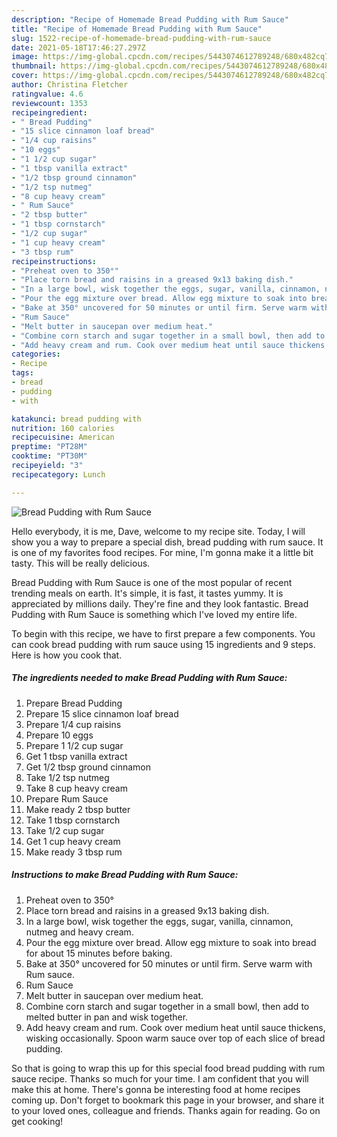 ```yaml
---
description: "Recipe of Homemade Bread Pudding with Rum Sauce"
title: "Recipe of Homemade Bread Pudding with Rum Sauce"
slug: 1522-recipe-of-homemade-bread-pudding-with-rum-sauce
date: 2021-05-18T17:46:27.297Z
image: https://img-global.cpcdn.com/recipes/5443074612789248/680x482cq70/bread-pudding-with-rum-sauce-recipe-main-photo.jpg
thumbnail: https://img-global.cpcdn.com/recipes/5443074612789248/680x482cq70/bread-pudding-with-rum-sauce-recipe-main-photo.jpg
cover: https://img-global.cpcdn.com/recipes/5443074612789248/680x482cq70/bread-pudding-with-rum-sauce-recipe-main-photo.jpg
author: Christina Fletcher
ratingvalue: 4.6
reviewcount: 1353
recipeingredient:
- " Bread Pudding"
- "15 slice cinnamon loaf bread"
- "1/4 cup raisins"
- "10 eggs"
- "1 1/2 cup sugar"
- "1 tbsp vanilla extract"
- "1/2 tbsp ground cinnamon"
- "1/2 tsp nutmeg"
- "8 cup heavy cream"
- " Rum Sauce"
- "2 tbsp butter"
- "1 tbsp cornstarch"
- "1/2 cup sugar"
- "1 cup heavy cream"
- "3 tbsp rum"
recipeinstructions:
- "Preheat oven to 350°"
- "Place torn bread and raisins in a greased 9x13 baking dish."
- "In a large bowl, wisk together the eggs, sugar, vanilla, cinnamon, nutmeg and heavy cream."
- "Pour the egg mixture over bread. Allow egg mixture to soak into bread for about 15 minutes before baking."
- "Bake at 350° uncovered for 50 minutes or until firm. Serve warm with Rum sauce."
- "Rum Sauce"
- "Melt butter in saucepan over medium heat."
- "Combine corn starch and sugar together in a small bowl, then add to melted butter in pan and wisk together."
- "Add heavy cream and rum. Cook over medium heat until sauce thickens, wisking occasionally. Spoon warm sauce over top of each slice of bread pudding."
categories:
- Recipe
tags:
- bread
- pudding
- with

katakunci: bread pudding with 
nutrition: 160 calories
recipecuisine: American
preptime: "PT28M"
cooktime: "PT30M"
recipeyield: "3"
recipecategory: Lunch

---
```



![Bread Pudding with Rum Sauce](https://img-global.cpcdn.com/recipes/5443074612789248/680x482cq70/bread-pudding-with-rum-sauce-recipe-main-photo.jpg)

Hello everybody, it is me, Dave, welcome to my recipe site. Today, I will show you a way to prepare a special dish, bread pudding with rum sauce. It is one of my favorites food recipes. For mine, I'm gonna make it a little bit tasty. This will be really delicious.



Bread Pudding with Rum Sauce is one of the most popular of recent trending meals on earth. It's simple, it is fast, it tastes yummy. It is appreciated by millions daily. They're fine and they look fantastic. Bread Pudding with Rum Sauce is something which I've loved my entire life.


To begin with this recipe, we have to first prepare a few components. You can cook bread pudding with rum sauce using 15 ingredients and 9 steps. Here is how you cook that.

<!--inarticleads1-->

##### The ingredients needed to make Bread Pudding with Rum Sauce:

1. Prepare  Bread Pudding
1. Prepare 15 slice cinnamon loaf bread
1. Prepare 1/4 cup raisins
1. Prepare 10 eggs
1. Prepare 1 1/2 cup sugar
1. Get 1 tbsp vanilla extract
1. Get 1/2 tbsp ground cinnamon
1. Take 1/2 tsp nutmeg
1. Take 8 cup heavy cream
1. Prepare  Rum Sauce
1. Make ready 2 tbsp butter
1. Take 1 tbsp cornstarch
1. Take 1/2 cup sugar
1. Get 1 cup heavy cream
1. Make ready 3 tbsp rum




<!--inarticleads2-->

##### Instructions to make Bread Pudding with Rum Sauce:

1. Preheat oven to 350°
1. Place torn bread and raisins in a greased 9x13 baking dish.
1. In a large bowl, wisk together the eggs, sugar, vanilla, cinnamon, nutmeg and heavy cream.
1. Pour the egg mixture over bread. Allow egg mixture to soak into bread for about 15 minutes before baking.
1. Bake at 350° uncovered for 50 minutes or until firm. Serve warm with Rum sauce.
1. Rum Sauce
1. Melt butter in saucepan over medium heat.
1. Combine corn starch and sugar together in a small bowl, then add to melted butter in pan and wisk together.
1. Add heavy cream and rum. Cook over medium heat until sauce thickens, wisking occasionally. Spoon warm sauce over top of each slice of bread pudding.




So that is going to wrap this up for this special food bread pudding with rum sauce recipe. Thanks so much for your time. I am confident that you will make this at home. There's gonna be interesting food at home recipes coming up. Don't forget to bookmark this page in your browser, and share it to your loved ones, colleague and friends. Thanks again for reading. Go on get cooking!
